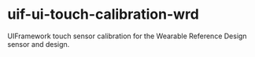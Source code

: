 # uif-ui-touch-calibration-wrd
UIFramework touch sensor calibration for the Wearable Reference Design sensor and design.
